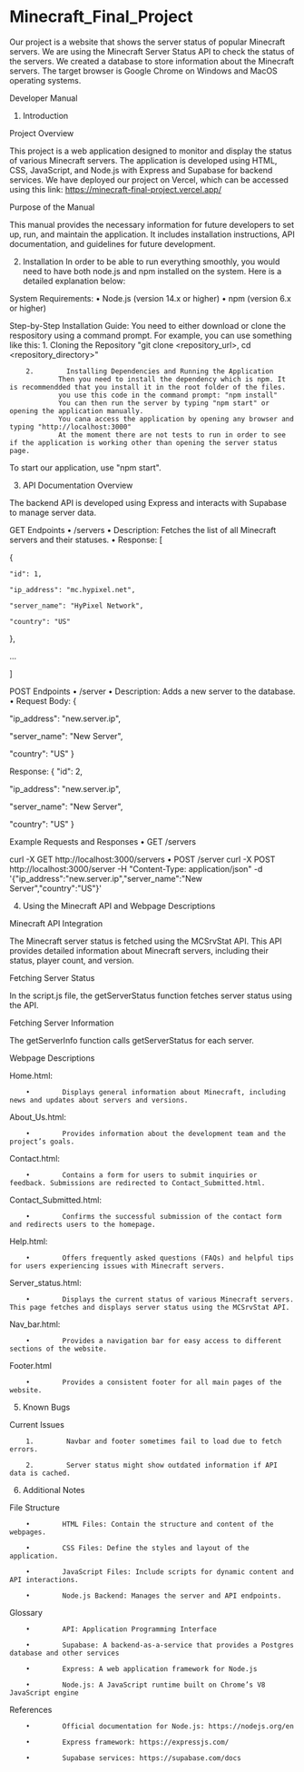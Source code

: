 # Minecraft_Final_Project

Our project is a website that shows the server status of popular Minecraft servers. We are using the Minecraft Server Status API to check the status of the servers. We created a database to store information about the Minecraft servers. The target browser is Google Chrome on Windows and MacOS operating systems.


Developer Manual


1. Introduction


Project Overview

This project is a web application designed to monitor and display the status of various Minecraft servers. The application is developed using HTML, CSS, JavaScript, and Node.js with Express and Supabase for backend services. We have deployed our project on Vercel, which can be accessed using this link: https://minecraft-final-project.vercel.app/


Purpose of the Manual

This manual provides the necessary information for future developers to set up, run, and maintain the application. It includes installation instructions, API documentation, and guidelines for future development.


2. Installation
In order to be able to run everything smoothly, you would need to have both node.js and npm installed on the system. Here is a detailed explanation below: 

System Requirements:
        •        Node.js (version 14.x or higher)
        •        npm (version 6.x or higher)

Step-by-Step Installation Guide:
        You need to either download or clone the respository using a command prompt. 
        For example, you can use something like this:
        1.        Cloning the Repository
                "git clone <repository_url>,
                cd <repository_directory>" 

        2.        Installing Dependencies and Running the Application
                Then you need to install the dependency which is npm. It is recommendded that you install it in the root folder of the files.
                you use this code in the command prompt: "npm install"
                You can then run the server by typing "npm start" or opening the application manually.
                You cana access the application by opening any browser and typing "http://localhost:3000"
                At the moment there are not tests to run in order to see if the application is working other than opening the server status page. 

To start our application, use "npm start".

3. API Documentation
Overview

The backend API is developed using Express and interacts with Supabase to manage server data.


GET Endpoints
        •        /servers
        •        Description: Fetches the list of all Minecraft servers and their statuses.
        •        Response:
[

  {

    "id": 1,

    "ip_address": "mc.hypixel.net",

    "server_name": "HyPixel Network",

    "country": "US"

  },

  ...

]



POST Endpoints
        •        /server
        •        Description: Adds a new server to the database.
        •        Request Body:
{

  "ip_address": "new.server.ip",

  "server_name": "New Server",

  "country": "US"
}

Response:
{
  "id": 2,

  "ip_address": "new.server.ip",

  "server_name": "New Server",

  "country": "US"
}




Example Requests and Responses
        •        GET /servers

curl -X GET http://localhost:3000/servers
        •        POST /server
curl -X POST http://localhost:3000/server -H "Content-Type: application/json" -d '{"ip_address":"new.server.ip","server_name":"New Server","country":"US"}'

4. Using the Minecraft API and Webpage Descriptions

Minecraft API Integration

The Minecraft server status is fetched using the MCSrvStat API. This API provides detailed information about Minecraft servers, including their status, player count, and version.


Fetching Server Status

In the script.js file, the getServerStatus function fetches server status using the API.


Fetching Server Information

The getServerInfo function calls getServerStatus for each server.



Webpage Descriptions

Home.html:

        •        Displays general information about Minecraft, including news and updates about servers and versions.

About_Us.html:

        •        Provides information about the development team and the project’s goals.

Contact.html:

        •        Contains a form for users to submit inquiries or feedback. Submissions are redirected to Contact_Submitted.html.

Contact_Submitted.html:

        •        Confirms the successful submission of the contact form and redirects users to the homepage.

Help.html:

        •        Offers frequently asked questions (FAQs) and helpful tips for users experiencing issues with Minecraft servers.

Server_status.html:

        •        Displays the current status of various Minecraft servers. This page fetches and displays server status using the MCSrvStat API.

Nav_bar.html:

        •        Provides a navigation bar for easy access to different sections of the website.

Footer.html

        •        Provides a consistent footer for all main pages of the website.

5. Known Bugs

Current Issues


        1.        Navbar and footer sometimes fail to load due to fetch errors.

        2.        Server status might show outdated information if API data is cached.


6. Additional Notes


File Structure

        •        HTML Files: Contain the structure and content of the webpages.

        •        CSS Files: Define the styles and layout of the application.

        •        JavaScript Files: Include scripts for dynamic content and API interactions.

        •        Node.js Backend: Manages the server and API endpoints.


Glossary


        •        API: Application Programming Interface

        •        Supabase: A backend-as-a-service that provides a Postgres database and other services

        •        Express: A web application framework for Node.js

        •        Node.js: A JavaScript runtime built on Chrome’s V8 JavaScript engine


References


        •        Official documentation for Node.js: https://nodejs.org/en

        •        Express framework: https://expressjs.com/

        •        Supabase services: https://supabase.com/docs